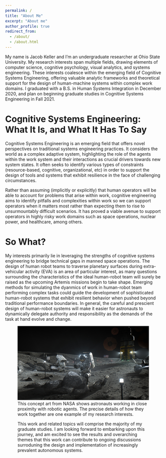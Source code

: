 ```yaml
---
permalink: /
title: "About Me"
excerpt: "About me"
author_profile: true
redirect_from: 
  - /about/
  - /about.html
---
```


My name is Jacob Keller and I’m an undergraduate researcher at Ohio State University. My research interests span multiple fields, drawing elements of computer science, cognitive psychology, visual analytics, and systems engineering. These interests coalesce within the emerging field of Cognitive Systems Engineering, offering valuable analytic frameworks and theoretical support for the design of human-machine systems within complex work domains. I graduated with a B.S. in Human Systems Integration in December 2020, and plan on beginning graduate studies in Cognitive Systems Engineering in Fall 2021.

Cognitive Systems Engineering: What It Is, and What It Has To Say
======

Cognitive Systems Engineering is an emerging field that offers novel perspectives on traditional systems engineering practices. It considers the world as a complex adaptive system, highlighting the role of the agents within the work system and their interactions as crucial drivers towards new system states. It often seeks to identify various types of constraints (resource-based, cognitive, organizational, etc) in order to support the design of tools and systems that exhibit resilience in the face of challenging circumstances.

Rather than assuming (implicitly or explicitly) that human operators will be able to account for problems that arise within work, cognitive engineering aims to identify pitfalls and complexities within work so we can support operators when it matters most rather than expecting them to rise to unsurmountably difficult scenarios. It has proved a viable avenue to support operators in highly risky work domains such as space operations, nuclear power, and healthcare, among others. 

So What?
======

My interests primarily lie in leveraging the strengths of cognitive systems engineering to bridge technical gaps in manned space operations. The design of human robot teams to traverse planetary surfaces during extra-vehicular activity (EVA) is an area of particular interest, as many questions surrounding the characteristics of the ideal human-robot team will surely be raised as the upcoming Artemis missions begin to take shape. Emerging methods for simulating the dyanmics of work in human-robot team performing complex tasks could guide the development of sophisticated human-robot systems that exhibit resilient behavior when pushed beyond traditional performance boundaries. In general, the careful and prescient design of human-robot systems will make it easier for astronauts to dynamically delegate authority and responsibility as the demands of the task at hand evolve and change. 

<figure>
  <img src="/images/Artemis.png" alt="NASA Artemis Concept Art">
  <figcaption>This concept art from NASA shows astronauts working in close proximity with robotic agents. The precise details of how they work together are one example of my research interests.</figcaption>



This work and related topics will comprise the majority of my graduate studies. I am looking forward to embarking upon this journey, and am excited to see the results and overarching themes that this work can contribute to ongoing discussions surroduning the design and implementation of increasingly prevalent autonomous systems. 
